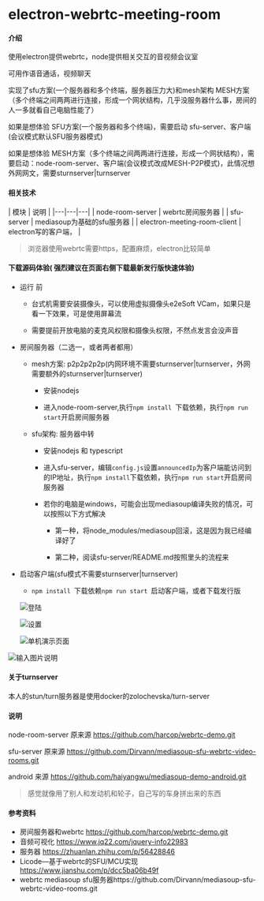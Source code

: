 # electron-webrtc-meeting-room

#### 介绍


使用electron提供webrtc，node提供相关交互的音视频会议室  

可用作语音通话，视频聊天

实现了sfu方案(一个服务器和多个终端，服务器压力大)和mesh架构 MESH方案（多个终端之间两两进行连接，形成一个网状结构，几乎没服务器什么事，房间的人一多就看自己电脑性能了） 

如果是想体验 SFU方案(一个服务器和多个终端)，需要启动 sfu-server、客户端(会议模式默认SFU服务器模式)  

如果是想体验 MESH方案（多个终端之间两两进行连接，形成一个网状结构），需要启动：node-room-server、客户端(会议模式改成MESH-P2P模式)，此情况想外网网文，需要sturnserver|turnserver


#### 相关技术

 | 模块  | 说明  |
|---|---|---|
| node-room-server  | webrtc房间服务器  |
| sfu-server  | mediasoup为基础的sfu服务器  |
| electron-meeting-room-client | electron写的客户端， |

> 浏览器使用webrtc需要https，配置麻烦，electron比较简单

 
#### 下载源码体验( 强烈建议在页面右侧下载最新发行版快速体验)

 - 运行 前 
 
   - 台式机需要安装摄像头，可以使用虚拟摄像头e2eSoft VCam，如果只是看一下效果，可是使用屏幕流
   
   - 需要提前开放电脑的麦克风权限和摄像头权限，不然点发言会没声音
   
   
 - 房间服务器（二选一，或者两者都用）
 
     - mesh方案: p2p2p2p2p(内网环境不需要sturnserver|turnserver，外网需要额外的sturnserver|turnserver)
     
       - 安装nodejs 
       
       - 进入node-room-server,执行`npm install `下载依赖，执行`npm run start`开启房间服务器
       
     - sfu架构: 服务器中转
     
       - 安装nodejs 和 typescript
       
       - 进入sfu-server，编辑`config.js`设置`announcedIp`为客户端能访问到的IP地址，执行`npm install`下载依赖，执行`npm run start`开启房间服务器
       
       - 若你的电脑是windows，可能会出现mediasoup编译失败的情况，可以按照以下方式解决
       
         - 第一种，将node_modules/mediasoup回滚，这是因为我已经编译好了
         
         - 第二种，阅读sfu-server/README.md按照里头的流程来
     
 - 启动客户端(sfu模式不需要sturnserver|turnserver)
 
   - `npm install `下载依赖`npm run start `启动客户端，或者下载发行版

   ![登陆](https://images.gitee.com/uploads/images/2021/0403/182506_85891f2e_1927643.png "client01.png")

   ![设置](https://images.gitee.com/uploads/images/2021/0403/182523_896244c2_1927643.png "client02.png")

   ![单机演示页面](https://images.gitee.com/uploads/images/2021/0403/182544_3fe56e5e_1927643.png "client04.png")

  ![输入图片说明](https://images.gitee.com/uploads/images/2021/0414/165352_0c82a2bc_1927643.png "QQ20210414165306.png")

#### 关于turnserver

   本人的stun/turn服务器是使用docker的zolochevska/turn-server

#### 说明

   node-room-server 原来源 https://github.com/harcop/webrtc-demo.git
   
   sfu-server 原来源 https://github.com/Dirvann/mediasoup-sfu-webrtc-video-rooms.git
   
   android 来源 https://github.com/haiyangwu/mediasoup-demo-android.git

   > 感觉就像用了别人和发动机和轮子，自己写的车身拼出来的东西
   
#### 参考资料
 - 房间服务器和webrtc https://github.com/harcop/webrtc-demo.git
 - 音频可视化 https://www.jq22.com/jquery-info22983
 - 服务器 https://zhuanlan.zhihu.com/p/56428846
 - Licode—基于webrtc的SFU/MCU实现 https://www.jianshu.com/p/dcc5ba06b49f
 - webrtc mediasoup sfu服务器https://github.com/Dirvann/mediasoup-sfu-webrtc-video-rooms.git
